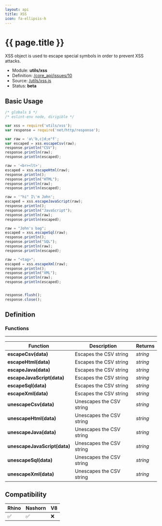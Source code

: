 ```yaml
---
layout: api
title: XSS
icon: fa-ellipsis-h
---
```


{{ page.title }}
===

XSS object is used to escape special symbols in order to prevent XSS attacks.

- Module: **utils/xss**
- Definition: [/core_api/issues/10](https://github.com/dirigiblelabs/core_api/issues/10)
- Source: [/utils/xss.js](https://github.com/dirigiblelabs/core_api/blob/master/core_api/ScriptingServices/utils/xss.js)
- Status: **beta**

Basic Usage
---

```javascript
/* globals $ */
/* eslint-env node, dirigible */

var xss = require('utils/xss');
var response = require('net/http/response');

var raw = 'a\'b,c|d;e"f';
var escaped = xss.escapeCsv(raw);
response.println("CSV");
response.println(raw);
response.println(escaped);

raw = '<br><lt>';
escaped = xss.escapeHtml(raw);
response.println();
response.println("HTML");
response.println(raw);
response.println(escaped);

raw = '"hi" I\'m John';
escaped = xss.escapeJavaScript(raw);
response.println();
response.println("JavaScript");
response.println(raw);
response.println(escaped);

raw = "John's bag";
escaped = xss.escapeSql(raw);
response.println();
response.println("SQL");
response.println(raw);
response.println(escaped);

raw = "<tag>";
escaped = xss.escapeXml(raw);
response.println();
response.println("XML");
response.println(raw);
response.println(escaped);


response.flush();
response.close();
```



Definition
---

### Functions

---

Function     | Description | Returns
------------ | ----------- | --------
**escapeCsv(data)**   | Escapes the CSV string | *string*
**escapeHtml(data)**   | Escapes the CSV string | *string*
**escapeJava(data)**   | Escapes the CSV string | *string*
**escapeJavaScript(data)**   | Escapes the CSV string | *string*
**escapeSql(data)**   | Escapes the CSV string | *string*
**escapeXml(data)**   | Escapes the CSV string | *string*
**unescapeCsv(data)**   | Unescapes the CSV string | *string*
**unescapeHtml(data)**   | Unescapes the CSV string | *string*
**unescapeJava(data)**   | Unescapes the CSV string | *string*
**unescapeJavaScript(data)**   | Unescapes the CSV string | *string*
**unescapeSql(data)**   | Unescapes the CSV string | *string*
**unescapeXml(data)**   | Unescapes the CSV string | *string*




Compatibility
---

Rhino | Nashorn | V8
----- | ------- | --------
 ✅  | ✅  | ❌


